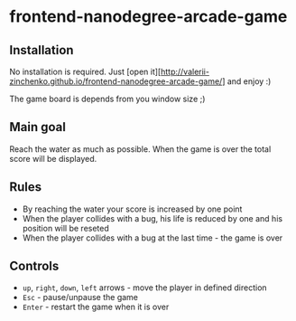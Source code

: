 frontend-nanodegree-arcade-game
===============================


Installation
------------

No installation is required. Just [open it][http://valerii-zinchenko.github.io/frontend-nanodegree-arcade-game/] and enjoy :)

The game board is depends from you window size ;)


Main goal
---------

Reach the water as much as possible. When the game is over the total score will be displayed.


Rules
-----

* By reaching the water your score is increased by one point
* When the player collides with a bug, his life is reduced by one and his position will be reseted
* When the player collides with a bug at the last time - the game is over


Controls
--------

* `up`, `right`, `down`, `left` arrows - move the player in defined direction
* `Esc` - pause/unpause the game
* `Enter` - restart the game when it is over
